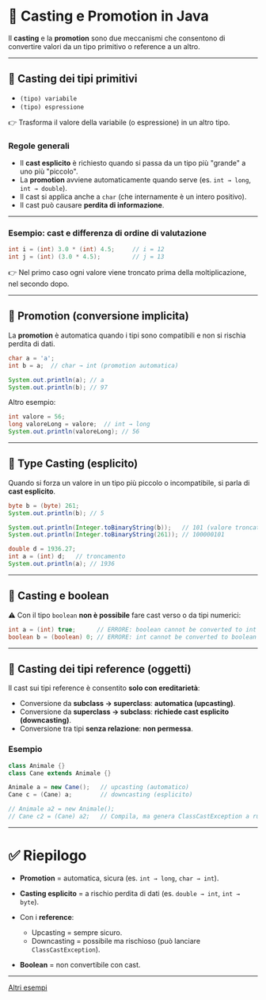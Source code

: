 # 🔄 Casting e Promotion in Java

Il **casting** e la **promotion** sono due meccanismi che consentono di convertire valori da un tipo primitivo o reference a un altro.

---

## 🔹 Casting dei tipi primitivi

* `(tipo) variabile`
* `(tipo) espressione`

👉 Trasforma il valore della variabile (o espressione) in un altro tipo.

### Regole generali

* Il **cast esplicito** è richiesto quando si passa da un tipo più "grande" a uno più "piccolo".
* La **promotion** avviene automaticamente quando serve (es. `int → long`, `int → double`).
* Il cast si applica anche a `char` (che internamente è un intero positivo).
* Il cast può causare **perdita di informazione**.

---

### Esempio: cast e differenza di ordine di valutazione

```java
int i = (int) 3.0 * (int) 4.5;     // i = 12
int j = (int) (3.0 * 4.5);         // j = 13
```

👉 Nel primo caso ogni valore viene troncato prima della moltiplicazione, nel secondo dopo.

---

## 🔹 Promotion (conversione implicita)

La **promotion** è automatica quando i tipi sono compatibili e non si rischia perdita di dati.

```java
char a = 'a';
int b = a;  // char → int (promotion automatica)

System.out.println(a); // a
System.out.println(b); // 97
```

Altro esempio:

```java
int valore = 56;
long valoreLong = valore;  // int → long
System.out.println(valoreLong); // 56
```

---

## 🔹 Type Casting (esplicito)

Quando si forza un valore in un tipo più piccolo o incompatibile, si parla di **cast esplicito**.

```java
byte b = (byte) 261;
System.out.println(b); // 5

System.out.println(Integer.toBinaryString(b));   // 101 (valore troncato)
System.out.println(Integer.toBinaryString(261)); // 100000101
```

```java
double d = 1936.27;
int a = (int) d;   // troncamento
System.out.println(a); // 1936
```

---

## 🔹 Casting e boolean

⚠️ Con il tipo `boolean` **non è possibile** fare cast verso o da tipi numerici:

```java
int a = (int) true;      // ERRORE: boolean cannot be converted to int
boolean b = (boolean) 0; // ERRORE: int cannot be converted to boolean
```

---

## 🔹 Casting dei tipi reference (oggetti)

Il cast sui tipi reference è consentito **solo con ereditarietà**:

* Conversione da **subclass → superclass**: **automatica (upcasting)**.
* Conversione da **superclass → subclass**: **richiede cast esplicito (downcasting)**.
* Conversione tra tipi **senza relazione**: **non permessa**.

### Esempio

```java
class Animale {}
class Cane extends Animale {}

Animale a = new Cane();   // upcasting (automatico)
Cane c = (Cane) a;        // downcasting (esplicito)

// Animale a2 = new Animale();
// Cane c2 = (Cane) a2;   // Compila, ma genera ClassCastException a runtime!
```

---

# ✅ Riepilogo

* **Promotion** = automatica, sicura (es. `int → long`, `char → int`).
* **Casting esplicito** = a rischio perdita di dati (es. `double → int`, `int → byte`).
* Con i **reference**:

  * Upcasting = sempre sicuro.
  * Downcasting = possibile ma rischioso (può lanciare `ClassCastException`).
* **Boolean** = non convertibile con cast.

---

[Altri esempi](https://github.com/maboglia/CorsoJava/tree/master/esempi/01_base/00_Foundations)
